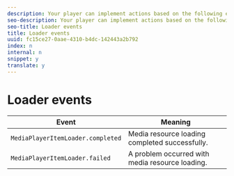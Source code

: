 ```yaml
---
description: Your player can implement actions based on the following events:
seo-description: Your player can implement actions based on the following events:
seo-title: Loader events
title: Loader events
uuid: fc15ce27-0aae-4310-b4dc-142443a2b792
index: n
internal: n
snippet: y
translate: y
---
```


# Loader events


| Event |Meaning |
|---|---|
| `MediaPlayerItemLoader.completed` |Media resource loading completed successfully. |
| `MediaPlayerItemLoader.failed` |A problem occurred with media resource loading. |

